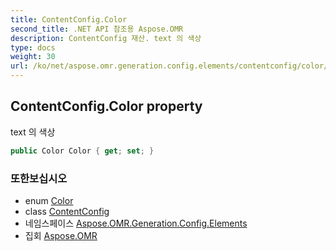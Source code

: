 ```yaml
---
title: ContentConfig.Color
second_title: .NET API 참조용 Aspose.OMR
description: ContentConfig 재산. text 의 색상
type: docs
weight: 30
url: /ko/net/aspose.omr.generation.config.elements/contentconfig/color/
---
```

## ContentConfig.Color property

text 의 색상

```csharp
public Color Color { get; set; }
```

### 또한보십시오

* enum [Color](../../../aspose.omr.generation/color/)
* class [ContentConfig](../)
* 네임스페이스 [Aspose.OMR.Generation.Config.Elements](../../contentconfig/)
* 집회 [Aspose.OMR](../../../)


